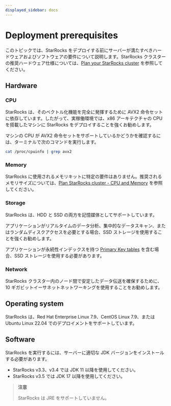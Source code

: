 ```yaml
---
displayed_sidebar: docs
---
```


# Deployment prerequisites

このトピックでは、StarRocks をデプロイする前にサーバーが満たすべきハードウェアおよびソフトウェアの要件について説明します。StarRocks クラスターの推奨ハードウェア仕様については、[Plan your StarRocks cluster](../deployment/plan_cluster.md) を参照してください。

## Hardware

### CPU

StarRocks は、そのベクトル化機能を完全に発揮するために AVX2 命令セットに依存しています。したがって、実稼働環境では、x86 アーキテクチャの CPU を搭載したマシンに StarRocks をデプロイすることを強くお勧めします。

マシンの CPU が AVX2 命令セットをサポートしているかどうかを確認するには、ターミナルで次のコマンドを実行します。

```Bash
cat /proc/cpuinfo | grep avx2
```

### Memory

StarRocks に使用されるメモリキットに特定の要件はありません。推奨されるメモリサイズについては、[Plan StarRocks cluster - CPU and Memory](../deployment/plan_cluster.md#cpu-and-memory) を参照してください。

### Storage

StarRocks は、HDD と SSD の両方を記憶媒体としてサポートしています。

アプリケーションがリアルタイムのデータ分析、集中的なデータスキャン、またはランダムディスクアクセスを必要とする場合、SSD ストレージを使用することを強くお勧めします。

アプリケーションが永続性インデックスを持つ [Primary Key tables](../table_design/table_types/primary_key_table.md) を含む場合、SSD ストレージを使用する必要があります。

### Network

StarRocks クラスター内のノード間で安定したデータ伝送を確保するために、10 ギガビットイーサネットネットワーキングを使用することをお勧めします。

## Operating system

StarRocks は、Red Hat Enterprise Linux 7.9、CentOS Linux 7.9、または Ubuntu Linux 22.04 でのデプロイメントをサポートしています。

## Software

StarRocks を実行するには、サーバーに適切な JDK バージョンをインストールする必要があります。

- StarRocks v3.3、v3.4 では JDK 11 以降を使用してください。
- StarRocks v3.5 では JDK 17 以降を使用してください。

> **注意**
>
> StarRocks は JRE をサポートしていません。
